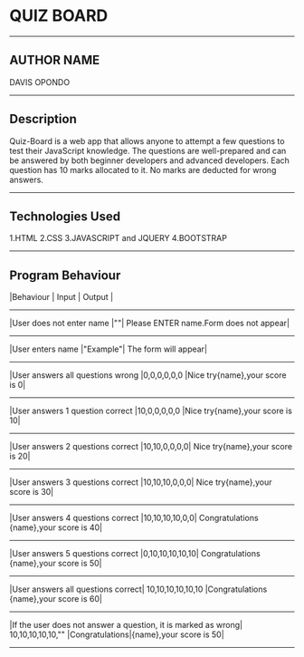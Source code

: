 # QUIZ BOARD
--------------------------------------------------------------------------
## AUTHOR NAME
DAVIS OPONDO

--------------------------------------------------------------------------
## Description
Quiz-Board is a web app that allows anyone to attempt a few questions to test their JavaScript knowledge. The questions are well-prepared and can be answered by both beginner developers and advanced developers. Each question has 10 marks allocated to it. No marks are deducted for wrong answers.

-----------------------------------------------------------------------------------------------
## Technologies Used
1.HTML
2.CSS
3.JAVASCRIPT and JQUERY
4.BOOTSTRAP

------------------------------------------------------------------------------------------------
## Program Behaviour

|Behaviour         | Input              | Output   |

------------------------------------------------------------------------
|User does not enter name	|""|	Please ENTER name.Form does not appear|

-----------------------------------------------------------------------------
|User enters name	|"Example"|	The form will appear|

--------------------------------------------------------------
|User answers all questions wrong	|0,0,0,0,0,0	|Nice try{name},your score is 0|

--------------------------------------------------------------------------------------
|User answers 1 question correct	|10,0,0,0,0,0	|Nice try{name},your score is 10|

--------------------------------------------------------------------------------------
|User answers 2 questions correct	|10,10,0,0,0,0|	Nice try{name},your score is 20|

------------------------------------------------------------------------------------------
|User answers 3 questions correct	|10,10,10,0,0,0|	Nice try{name},your score is 30|

------------------------------------------------------------------------------------------------
|User answers 4 questions correct	|10,10,10,10,0,0|	Congratulations {name},your score is 40|

--------------------------------------------------------------------------------------------------
|User answers 5 questions correct	|0,10,10,10,10,10|	Congratulations {name},your score is 50|

-----------------------------------------------------------------------------------------------------
|User answers all questions correct|	10,10,10,10,10,10	|Congratulations {name},your score is 60|

------------------------------------------------------------------------------------------------------
|If the user does not answer a question, it is marked as wrong|	10,10,10,10,10,""	|Congratulations|{name},your score is 50|

------------------------------------------------------------------------------------------------------
